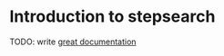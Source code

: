 # Introduction to stepsearch

TODO: write [great documentation](http://jacobian.org/writing/what-to-write/)
